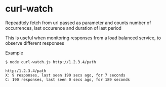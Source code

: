 # curl-watch

Repeadtely fetch from url passed as parameter and counts number of occurrences, last occurence and duration of last period

This is useful when monitoring responses from a load balanced service, to observe different responses

Example

```
$ node curl-watch.js http://1.2.3.4/path

http:/1.2.3.4/path
X: 9 responses, last seen 190 secs ago, for 7 seconds
C: 190 responses, last seen 0 secs ago, for 189 seconds
```
